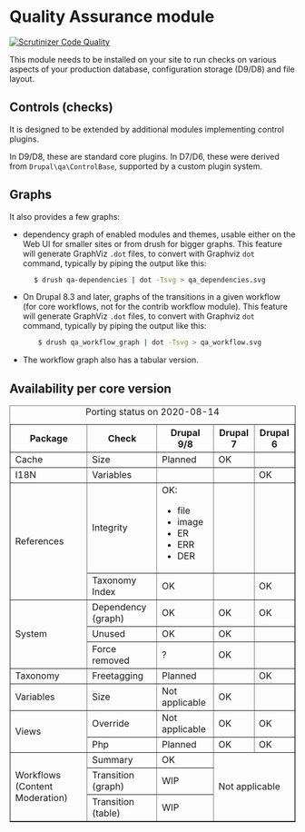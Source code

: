 Quality Assurance module
========================

[![Scrutinizer Code Quality](https://scrutinizer-ci.com/g/OSInet/qa/badges/quality-score.png?b=8.x-1.x)](https://scrutinizer-ci.com/g/OSInet/qa/?branch=8.x-1.x)

This module needs to be installed on your site to run checks on various aspects
of your production database, configuration storage (D9/D8) and file layout.

## Controls (checks)

It is designed to be extended by additional modules implementing control plugins.

In D9/D8, these are standard core plugins. In D7/D6, these were derived from
`Drupal\qa\ControlBase`, supported by a custom plugin system.


## Graphs

It also provides a few graphs:

* dependency graph of enabled modules and themes, usable either
on the Web UI for smaller sites or from drush for bigger graphs. This feature
will generate GraphViz `.dot` files, to convert with Graphviz `dot` command,
typically by piping the output like this:

```bash
      $ drush qa-dependencies | dot -Tsvg > qa_dependencies.svg
```

* On Drupal 8.3 and later, graphs of the transitions in a given workflow (for
  core workflows, not for the contrib workflow module). This feature will
  generate GraphViz `.dot` files, to convert with Graphviz `dot` command,
  typically by piping the output like this:

```bash
       $ drush qa_workflow_graph | dot -Tsvg > qa_workflow.svg
```
* The workflow graph also has a tabular version.

## Availability per core version
<table border="1">
  <caption>Porting status on 2020-08-14</caption>
  <tr>
    <th>Package</th>
    <th>Check</th>
    <th>Drupal 9/8</th>
    <th>Drupal 7</th>
    <th>Drupal 6</th>
    </tr>
  <tr>
    <td>Cache</td>
    <td>Size</td>
    <td>Planned</td>
    <td>OK</td>
    <td></td>
    </tr>
  <tr>
    <td>I18N</td>
    <td>Variables</td>
    <td></td>
    <td></td>
    <td>OK</td>
    </tr>
  <tr>
    <td rowspan="2">References</td>
    <td>Integrity</td>
    <td>OK:<ul>
    <li>file</li>
    <li>image</li>
    <li>ER</li>
    <li>ERR</li>
    <li>DER</li>
    </ul></td>
    <td></td>
    <td></td>
    </tr>
  <tr>
    <td>Taxonomy Index</td>
    <td>OK</td>
    <td></td>
    <td>OK</td>
    </tr>
  <tr>
    <td rowspan="3">System</td>
    <td>Dependency (graph)</td>
    <td>OK</td>
    <td>OK</td>
    <td>OK</td>
    </tr>
  <tr>
    <td>Unused</td>
    <td>OK</td>
    <td>OK</td>
    <td></td>
    </tr>
  <tr>
    <td>Force removed</td>
    <td>?</td>
    <td>OK</td>
    <td></td>
    </tr>
  <tr>
    <td>Taxonomy</td>
    <td>Freetagging</td>
    <td>Planned</td>
    <td></td>
    <td>OK</td>
    </tr>
  <tr>
    <td>Variables</td>
    <td>Size</td>
    <td>Not applicable</td>
    <td>OK</td>
    <td></td>
    </tr>
  <tr>
    <td rowspan="2">Views</td>
    <td>Override</td>
    <td>Not applicable</td>
    <td>OK</td>
    <td>OK</td>
    </tr>
  <tr>
    <td>Php</td>
    <td>Planned</td>
    <td>OK</td>
    <td>OK</td>
    </tr>
  <tr>
    <td rowspan="4">Workflows (Content Moderation)</td>
    <td>Summary</td>
    <td>OK</td>
    <td colspan="2" rowspan="3">Not applicable</td>
    </tr>
  <tr>
    <td>Transition (graph)</td>
    <td>WIP</td>
    </tr>
  <tr>
    <td>Transition (table)</td>
    <td>WIP</td>
    </tr>
  </table>
